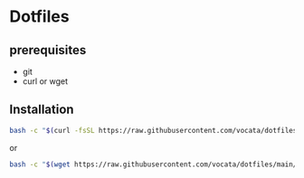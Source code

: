 # Dotfiles

## prerequisites

- git
- curl or wget

## Installation

```bash
bash -c "$(curl -fsSL https://raw.githubusercontent.com/vocata/dotfiles/main/install.sh)"
```

or

```bash
bash -c "$(wget https://raw.githubusercontent.com/vocata/dotfiles/main/install.sh -O -)"
```

